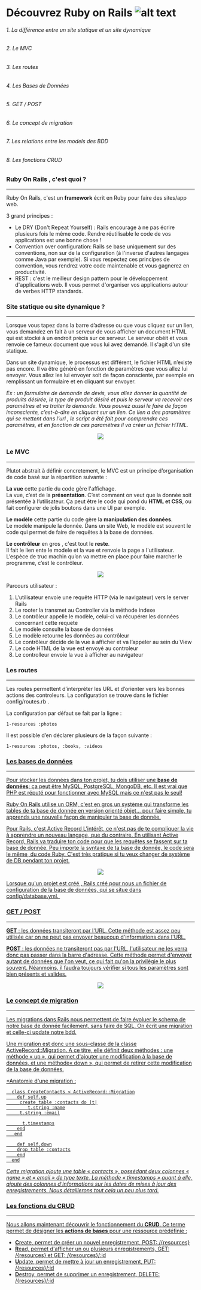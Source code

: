 # Découvrez Ruby on Rails ![alt text][logo]

###### 1. La différence entre un site statique et un site dynamique
###### 2. Le MVC
###### 3. Les routes
###### 4. Les Bases de Données
###### 5. GET / POST
###### 6. Le concept de migration
###### 7. Les relations entre les models des BDD
###### 8. Les fonctions CRUD 

### Ruby On Rails , c'est quoi ? 
<hr>

Ruby On Rails, c'est un **framework** écrit en Ruby pour faire des sites/app web. 

3 grand principes : 

- Le DRY (Don't Repeat Yourself) : 
Rails encourage à ne pas écrire plusieurs fois le même code. Rendre réutilisable le code de vos applications est une bonne chose !
- Convention over configuration: 
Rails se base uniquement sur des conventions, non sur de la configuration (à l'inverse d'autres langages comme Java par exemple). Si vous respectez ces principes de convention, vous rendrez votre code maintenable et vous gagnerez en productivité.
- REST : 
c'est le meilleur design pattern pour le développement d'applications web. Il vous permet d'organiser vos applications autour de verbes HTTP standards.


### Site statique ou site dynamique ?
<hr>
<p> Lorsque vous tapez dans la barre d’adresse ou que vous cliquez sur un lien, vous demandez en fait à un serveur de vous afficher un document HTML qui est stocké à un endroit précis sur ce serveur. Le serveur obéit et vous renvoie ce fameux document que vous lui avez demandé. Il s'agit d'un site statique.</p>


<p> Dans un site dynamique, le processus est différent, le fichier HTML n’existe pas encore. Il va être généré en fonction de paramètres que vous allez lui envoyer.
Vous allez les lui envoyer soit de façon consciente, par exemple en remplissant un formulaire et en cliquant sur envoyer.</p> 
    
*Ex :  un formulaire de demande de devis, vous allez donner la quantité de produits désirée, le type de produit désiré et puis le serveur va recevoir ces paramètres et va traiter la demande.
Vous pouvez aussi le faire de façon inconsciente, c’est-à-dire en cliquant sur un lien. Ce lien a des paramètres qui se mettent dans l’url , le script a été fait pour comprendre ces paramètres,  et en fonction de ces paramètres il va créer un fichier HTML.*


<p align="center">
    <img src="https://www.pluralsight.com/content/pluralsight/en/blog/creative-professional/sta/static-dynamic-websites-theres-difference/_jcr_content/main/hero_blog_block/image-res.img.jpg/1446605940972.jpg" target="_blank">
</p>


### Le MVC
<hr>
<p> Plutot abstrait à définir concretement, le MVC est un principe d’organisation de code basé sur la répartition suivante : <p>
    
**La vue** cette partie du code gère l'affichage.     
La vue, c’est de la **présentation**. C’est comment on veut que la donnée soit présentée à l’utilisateur. Ça peut être le code qui pond du **HTML et CSS**, ou fait configurer de jolis boutons dans une UI par exemple.    

**Le modèle** cette partie du code gère la **manipulation des données**.  
Le modèle manipule la donnée. Dans un site Web, le modèle est souvent le code qui permet de faire de requêtes à la base de données.   

**Le contrôleur** en gros , c'est tout le **reste**.     
Il fait le lien ente le modele et la vue et renvoie la page a l'utilisateur. L’espèce de truc machin qu’on va mettre en place pour faire marcher le programme, c’est le contrôleur.  
<p>

<p align="center">
<img src= http://csharpcorner.mindcrackerinc.netdna-cdn.com/article/generate-a-controller-and-view-in-ruby-on-rails/Images/image001.jpg> 
</p>

Parcours utilisateur :

1. L’utilisateur envoie une requête HTTP (via le navigateur) vers le server Rails
2. Le rooter la transmet au Controller via la méthode indexe
3. Le contrôleur appelle le modèle, celui-ci va récupérer les données concernant cette requete
4. Le modèle consulte la base de données
5. Le modèle retourne les données au contrôleur
6. Le contrôleur décide de la vue à afficher et va l’appeler au sein du View
7. Le code HTML de la vue est envoyé au controleur
8. Le controlleur envoie la vue à afficher au navigateur

### Les routes 
<hr>

Les routes permettent d’interpréter les URL et d’orienter vers les bonnes actions des controleurs. La configuration se trouve dans le fichier config/routes.rb .

La configuration par défaut se fait par la ligne :

    1-resources :photos

Il est possible d’en déclarer plusieurs de la façon suivante :

    1-resources :photos, :books, :videos

<a href="https://www.sois-net.fr/routes-ruby-on-rails/">

### Les bases de données  
<hr>

Pour stocker les données dans ton projet, tu dois utiliser une **base de données**; ça peut être MySQL, PostgreSQL, MongoDB, etc. Il est vrai que PHP est réputé pour fonctionner avec MySQL mais ce n'est pas le seul!

Ruby On Rails utilise un ORM, c'est en gros un système qui transforme les tables de ta base de donnée en version orienté objet... pour faire simple, tu apprends une nouvelle façon de manipuler ta base de donnée. 


Pour Rails, c'est Active Record L'intérêt, ce n'est pas de te compliquer la vie à apprendre un nouveau langage, que du contraire. En utilisant Active Record, Rails va traduire ton code pour que les requêtes se fassent sur ta base de donnée. Peu importe la syntaxe de ta base de donnée, le code sera le même, du code Ruby. C'est très pratique si tu veux changer de système de DB pendant ton projet.

<p align="center">
    <img src="http://www.ennder.fr/Documents/devs/support_de_cours_rails/images/orm.jpeg">
</p>

<p>Lorsque qu'un projet est créé , Rails créé pour nous un fichier de configuration de la base de données, qui se situe dans config/database.yml. </p>

<a href="http://v-dubois.developpez.com/ruby-on-rails/introduction/" >
    
### GET / POST
<hr>

**GET** : les données transiteront par l'URL. Cette méthode est assez peu utilisée car on ne peut pas envoyer beaucoup d'informations dans l'URL.

**POST** : les données ne transiteront pas par l'URL, l'utilisateur ne les verra donc pas passer dans la barre d'adresse. Cette méthode permet d'envoyer autant de données que l'on veut, ce qui fait qu'on la privilégie le plus souvent. Néanmoins, il faudra toujours vérifier si tous les paramètres sont bien présents et valides. 
<p align="center">
    <img src="http://media.tumblr.com/tumblr_m6gb8lux6E1r731lp.png">
</p>

### Le concept de migration
<hr>
Les migrations dans Rails nous permettent de faire évoluer le schema de notre base de donnée facilement, sans faire de SQL. 
On écrit une migration et celle-ci update notre bdd.

Une migration est donc une sous-classe de la classe ActiveRecord::Migration. A ce titre, elle définit deux méthodes : une méthode « up », qui permet d'ajouter une modification à la base de données, et une méthode« down », qui permet de retirer cette modification de la base de données. 

*Anatomie d'une migration :

      class CreateContacts < ActiveRecord::Migration
        def self.up
         create_table :contacts do |t|
            t.string :name
         t.string :email

          t.timestamps
        end
       end

        def self.down
        drop_table :contacts
        end
      end
      
*Cette migration ajoute une table « contacts », possédant deux colonnes « name » et « email » de type texte. La méthode « timestamps » quant à elle, ajoute des colonnes d'informations sur les dates de mises à jour des enregistrements. Nous détaillerons tout cela un peu plus tard.*

### Les fonctions du CRUD
<hr>

Nous allons maintenant découvrir le fonctionnement du **CRUD**. Ce terme permet de désigner les **actions de bases** pour une ressource prédéfinie :

- **C**reate, permet de créer un nouvel enregistrement, POST: /{resources}
- **R**ead, permet d'afficher un ou plusieurs enregistrements, GET: /{resources} et GET: /{resources}/:id
- **U**pdate, permet de mettre à jour un enregistrement, PUT: /{resources}/:id
- **D**estroy, permet de supprimer un enregistrement, DELETE: /{resources}/:id




[logo]: https://upload.wikimedia.org/wikipedia/commons/thumb/6/62/Ruby_On_Rails_Logo.svg/200px-Ruby_On_Rails_Logo.svg.png "Ruby On Rails"
